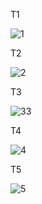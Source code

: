 T1

![1](https://github.com/Arminjoyaian/aaa/assets/137637877/1c4fded0-bf6a-4a87-8f86-f419e7664a7b)


T2

![2](https://github.com/Arminjoyaian/aaa/assets/137637877/df90968e-7fa3-4ffa-a256-dcc0b672a5b4)

T3

![33](https://github.com/Arminjoyaian/tamrin3.py/assets/137637877/948d03fe-9215-4d16-bf8a-491651e077a7)

T4

![4](https://github.com/Arminjoyaian/tamrin3.py/assets/137637877/05e30352-c737-4df0-9dd6-6b9792fcf4fd)

T5

![5](https://github.com/Arminjoyaian/tamrin3.py/assets/137637877/d5e312c7-349b-412e-8f2c-aabdc2b49367)

